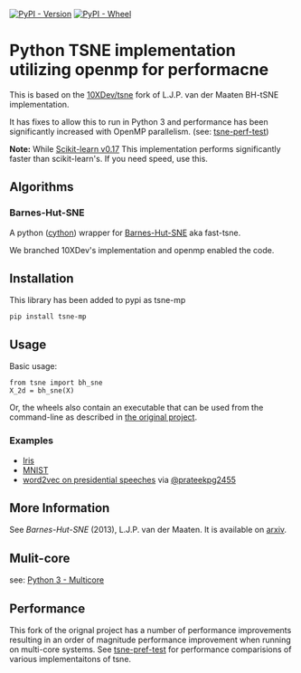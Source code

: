 [![PyPI - Version](https://img.shields.io/pypi/v/tsne-mp.svg)](https://pypi.org/project/tsne-mp/) [![PyPI - Wheel](https://img.shields.io/pypi/wheel/tsne-mp.svg)](https://pypi.org/project/tsne-mp/)

# Python TSNE implementation utilizing openmp for performacne

This is based on the [10XDev/tsne](https://github.com/10XDev/tsne.git) fork of L.J.P. van der Maaten BH-tSNE implementation.

It has fixes to allow this to run in Python 3 and performance has been significantly
increased with OpenMP parallelism. (see: [tsne-perf-test](https://github.com/rappdw/tsne-perf-test.git))

**Note:** While [Scikit-learn v0.17](http://scikit-learn.org/stable/whats_new.html#version-0-17)
This implementation performs significantly faster than scikit-learn's. If you need speed, use this.



## Algorithms

### Barnes-Hut-SNE

A python ([cython](http://www.cython.org)) wrapper for [Barnes-Hut-SNE](http://homepage.tudelft.nl/19j49/t-SNE.html) aka fast-tsne.

We branched 10XDev's implementation and openmp enabled the code.

## Installation

This library has been added to pypi as tsne-mp

```
pip install tsne-mp
```

## Usage

Basic usage:

```
from tsne import bh_sne
X_2d = bh_sne(X)
```
Or, the wheels also contain an executable that can be used from the command-line as described
in [the original project](https://github.com/lvdmaaten/bhtsne).

### Examples

* [Iris](http://nbviewer.ipython.org/urls/raw.github.com/danielfrg/py_tsne/master/examples/iris.ipynb)
* [MNIST](http://nbviewer.ipython.org/urls/raw.github.com/danielfrg/py_tsne/master/examples/mnist.ipynb)
* [word2vec on presidential speeches](https://github.com/prateekpg2455/U.S-Presidential-Speeches) via [@prateekpg2455](https://github.com/prateekpg2455)

## More Information

See *Barnes-Hut-SNE* (2013), L.J.P. van der Maaten. It is available on [arxiv](http://arxiv.org/abs/1301.3342).

## Mulit-core
see: [Python 3 - Multicore](http://python-notes.curiousefficiency.org/en/latest/python3/multicore_python.html)

## Performance

This fork of the orignal project has a number of performance improvements resulting in an order
of magnitude performance improvement when running on multi-core systems. See 
[tsne-pref-test](https://github.com/rappdw/tsne-perf-test) for performance comparisions of
various implementaitons of tsne. 

